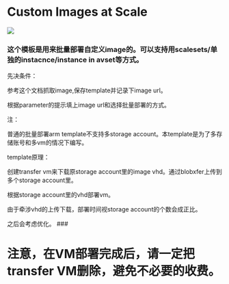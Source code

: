 # Custom Images at Scale

<a href="https://portal.azure.cn/#create/Microsoft.Template/uri/https%3A%2F%2Fraw.githubusercontent.com%2Fpjshi23%2Fazure-quick-start-china%2Fmaster%2F301-custom-images-at-scale%2Fazuredeploy.json" target="_blank">
    <img src="http://azuredeploy.net/deploybutton.png"/>
</a>




### 这个模板是用来批量部署自定义image的。可以支持用scalesets/单独的instacnce/instance in avset等方式。

先决条件：

参考这个文档抓取image,保存template并记录下image url。

根据parameter的提示填上image url和选择批量部署的方式。

注：

普通的批量部署arm template不支持多storage account。本template是为了多存储账号和多vm的情况下编写。

template原理：

创建transfer vm来下载原storage account里的image vhd。通过blobxfer上传到多个storage account里。

根据storage account里的vhd部署vm。

由于牵涉vhd的上传下载，部署时间视storage account的个数会成正比。

之后会考虑优化。 ###



# 注意，在VM部署完成后，请一定把transfer VM删除，避免不必要的收费。 #

